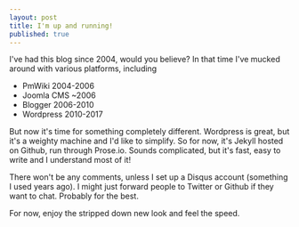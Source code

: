 ```yaml
---
layout: post
title: I'm up and running!
published: true
---
```

I've had this blog since 2004, would you believe? In that time I've mucked around with various platforms, including
- PmWiki 2004-2006
- Joomla CMS ~2006
- Blogger 2006-2010
- Wordpress 2010-2017

But now it's time for something completely different. Wordpress is great, but it's a weighty machine and I'd like to simplify. So for now, it's Jekyll hosted on Github, run through Prose.io. Sounds complicated, but it's fast, easy to write and I understand most of it!

There won't be any comments, unless I set up a Disqus account (something I used years ago). I might just forward people to Twitter or Github if they want to chat. Probably for the best.

For now, enjoy the stripped down new look and feel the speed.


